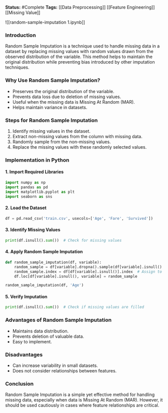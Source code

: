 **Status:**  #Complete 
**Tags:**   [[Data Preprocessing]]  [[Feature Engineering]]  [[Missing Value]]

![[random-sample-imputation 1.ipynb]]
### Introduction

Random Sample Imputation is a technique used to handle missing data in a dataset by replacing missing values with random values drawn from the observed distribution of the variable. This method helps to maintain the original distribution while preventing bias introduced by other imputation techniques.


### Why Use Random Sample Imputation?

- Preserves the original distribution of the variable.
- Prevents data loss due to deletion of missing values.
- Useful when the missing data is Missing At Random (MAR).
- Helps maintain variance in datasets.

### Steps for Random Sample Imputation

1. Identify missing values in the dataset.
2. Extract non-missing values from the column with missing data.
3. Randomly sample from the non-missing values.
4. Replace the missing values with these randomly selected values.

### Implementation in Python

#### 1. Import Required Libraries

```python
import numpy as np
import pandas as pd
import matplotlib.pyplot as plt
import seaborn as sns
```

#### 2. Load the Dataset

```python
df = pd.read_csv('train.csv', usecols=['Age', 'Fare', 'Survived'])
```

#### 3. Identify Missing Values

```python
print(df.isnull().sum())  # Check for missing values
```

#### 4. Apply Random Sample Imputation

```python
def random_sample_imputation(df, variable):
    random_sample = df[variable].dropna().sample(df[variable].isnull().sum(), random_state=0, replace=True)
    random_sample.index = df[df[variable].isnull()].index  # Assign to missing values' indexes
    df.loc[df[variable].isnull(), variable] = random_sample
```

```python
random_sample_imputation(df, 'Age')
```

#### 5. Verify Imputation

```python
print(df.isnull().sum())  # Check if missing values are filled
```

### Advantages of Random Sample Imputation

- Maintains data distribution.
- Prevents deletion of valuable data.
- Easy to implement.

### Disadvantages

- Can increase variability in small datasets.
- Does not consider relationships between features.

### Conclusion

Random Sample Imputation is a simple yet effective method for handling missing data, especially when data is Missing At Random (MAR). However, it should be used cautiously in cases where feature relationships are critical.